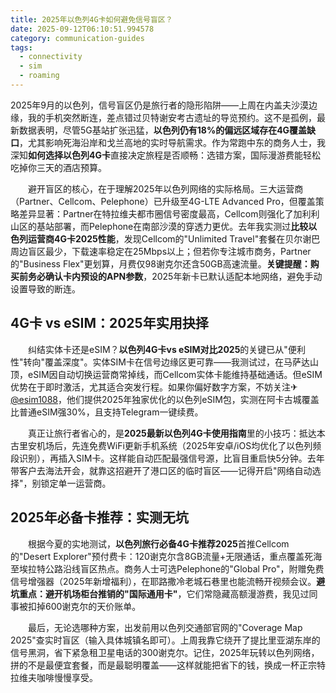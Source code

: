 ```yaml
---
title: 2025年以色列4G卡如何避免信号盲区？
date: 2025-09-12T06:10:51.994578
category: communication-guides
tags:
  - connectivity
  - sim
  - roaming
---
```


2025年9月的以色列，信号盲区仍是旅行者的隐形陷阱——上周在内盖夫沙漠边缘，我的手机突然断连，差点错过贝特谢安考古遗址的导览预约。这不是孤例，最新数据表明，尽管5G基站扩张迅猛，**以色列仍有18%的偏远区域存在4G覆盖缺口**，尤其影响死海沿岸和戈兰高地的实时导航需求。作为常跑中东的商务人士，我深知**如何选择以色列4G卡**直接决定旅程是否顺畅：选错方案，国际漫游费能轻松吃掉你三天的酒店预算。

　　避开盲区的核心，在于理解2025年以色列网络的实际格局。三大运营商（Partner、Cellcom、Pelephone）已升级至4G-LTE Advanced Pro，但覆盖策略差异显著：Partner在特拉维夫都市圈信号密度最高，Cellcom则强化了加利利山区的基站部署，而Pelephone在南部沙漠的穿透力更优。去年我实测过**比较以色列运营商4G卡2025性能**，发现Cellcom的"Unlimited Travel"套餐在贝尔谢巴周边盲区最少，下载速率稳定在25Mbps以上；但若你专注城市商务，Partner的"Business Flex"更划算，月费仅98谢克尔还含50GB高速流量。**关键提醒：购买前务必确认卡内预设的APN参数**，2025年新卡已默认适配本地网络，避免手动设置导致的断连。

## 4G卡 vs eSIM：2025年实用抉择
　　纠结实体卡还是eSIM？**以色列4G卡vs eSIM对比2025**的关键已从"便利性"转向"覆盖深度"。实体SIM卡在信号边缘区更可靠——我测试过，在马萨达山顶，eSIM因自动切换运营商常掉线，而Cellcom实体卡能维持基础通话。但eSIM优势在于即时激活，尤其适合突发行程。如果你偏好数字方案，不妨关注✈[@esim1088](https://t.me/s/esim1088)，他们提供2025年独家优化的以色列eSIM包，实测在阿卡古城覆盖比普通eSIM强30%，且支持Telegram一键续费。

　　真正让旅行者省心的，是**2025最新以色列4G卡使用指南**里的小技巧：抵达本古里安机场后，先连免费WiFi更新手机系统（2025年安卓/iOS均优化了以色列频段识别），再插入SIM卡。这样能自动匹配最强信号源，比盲目重启快5分钟。去年带客户去海法开会，就靠这招避开了港口区的临时盲区——记得开启"网络自动选择"，别锁定单一运营商。

## 2025年必备卡推荐：实测无坑
　　根据今夏的实地测试，**以色列旅行必备4G卡推荐2025**首推Cellcom的"Desert Explorer"预付费卡：120谢克尔含8GB流量+无限通话，重点覆盖死海至埃拉特公路沿线盲区热点。商务人士可选Pelephone的"Global Pro"，附赠免费信号增强器（2025年新增福利），在耶路撒冷老城石巷里也能流畅开视频会议。**避坑重点：避开机场柜台推销的"国际通用卡"**，它们常隐藏高额漫游费，我见过同事被扣掉600谢克尔的天价账单。

　　最后，无论选哪种方案，出发前用以色列交通部官网的"Coverage Map 2025"查实时盲区（输入具体城镇名即可）。上周我靠它绕开了提比里亚湖东岸的信号黑洞，省下紧急租卫星电话的300谢克尔。记住，2025年玩转以色列网络，拼的不是最便宜套餐，而是最聪明覆盖——这样就能把省下的钱，换成一杯正宗特拉维夫咖啡慢慢享受。